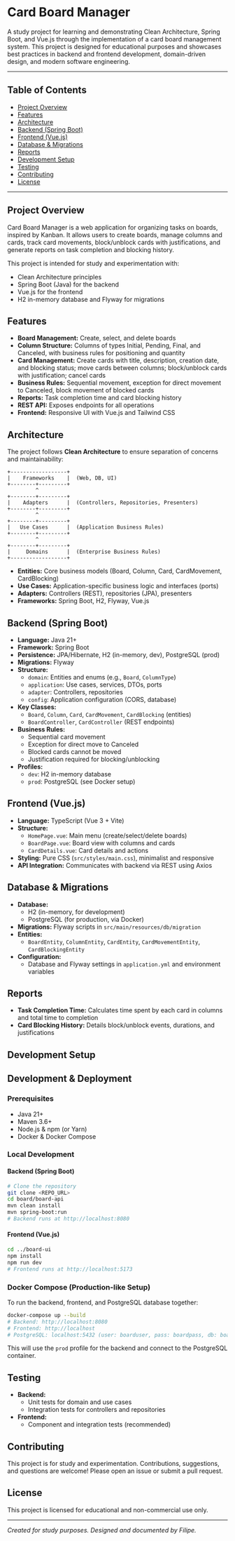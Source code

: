 # Card Board Manager

A study project for learning and demonstrating Clean Architecture, Spring Boot, and Vue.js through the implementation of a card board management system. This project is designed for educational purposes and showcases best practices in backend and frontend development, domain-driven design, and modern software engineering.

---

## Table of Contents
- [Project Overview](#project-overview)
- [Features](#features)
- [Architecture](#architecture)
- [Backend (Spring Boot)](#backend-spring-boot)
- [Frontend (Vue.js)](#frontend-vuejs)
- [Database & Migrations](#database--migrations)
- [Reports](#reports)
- [Development Setup](#development-setup)
- [Testing](#testing)
- [Contributing](#contributing)
- [License](#license)

---

## Project Overview

Card Board Manager is a web application for organizing tasks on boards, inspired by Kanban. It allows users to create boards, manage columns and cards, track card movements, block/unblock cards with justifications, and generate reports on task completion and blocking history.

This project is intended for study and experimentation with:
- Clean Architecture principles
- Spring Boot (Java) for the backend
- Vue.js for the frontend
- H2 in-memory database and Flyway for migrations

## Features
- **Board Management:** Create, select, and delete boards
- **Column Structure:** Columns of types Initial, Pending, Final, and Canceled, with business rules for positioning and quantity
- **Card Management:** Create cards with title, description, creation date, and blocking status; move cards between columns; block/unblock cards with justification; cancel cards
- **Business Rules:** Sequential movement, exception for direct movement to Canceled, block movement of blocked cards
- **Reports:** Task completion time and card blocking history
- **REST API:** Exposes endpoints for all operations
- **Frontend:** Responsive UI with Vue.js and Tailwind CSS

## Architecture

The project follows **Clean Architecture** to ensure separation of concerns and maintainability:

```
+------------------+
|    Frameworks    |  (Web, DB, UI)
+--------+---------+
         ^
+--------+---------+
|    Adapters      |  (Controllers, Repositories, Presenters)
+--------+---------+
         ^
+--------+---------+
|   Use Cases      |  (Application Business Rules)
+--------+---------+
         ^
+--------+---------+
|     Domains      |  (Enterprise Business Rules)
+------------------+
```

- **Entities:** Core business models (Board, Column, Card, CardMovement, CardBlocking)
- **Use Cases:** Application-specific business logic and interfaces (ports)
- **Adapters:** Controllers (REST), repositories (JPA), presenters
- **Frameworks:** Spring Boot, H2, Flyway, Vue.js

## Backend (Spring Boot)
- **Language:** Java 21+
- **Framework:** Spring Boot
- **Persistence:** JPA/Hibernate, H2 (in-memory, dev), PostgreSQL (prod)
- **Migrations:** Flyway
- **Structure:**
  - `domain`: Entities and enums (e.g., `Board`, `ColumnType`)
  - `application`: Use cases, services, DTOs, ports
  - `adapter`: Controllers, repositories
  - `config`: Application configuration (CORS, database)
- **Key Classes:**
  - `Board`, `Column`, `Card`, `CardMovement`, `CardBlocking` (entities)
  - `BoardController`, `CardController` (REST endpoints)
- **Business Rules:**
  - Sequential card movement
  - Exception for direct move to Canceled
  - Blocked cards cannot be moved
  - Justification required for blocking/unblocking
- **Profiles:**
  - `dev`: H2 in-memory database
  - `prod`: PostgreSQL (see Docker setup)

## Frontend (Vue.js)
- **Language:** TypeScript (Vue 3 + Vite)
- **Structure:**
  - `HomePage.vue`: Main menu (create/select/delete boards)
  - `BoardPage.vue`: Board view with columns and cards
  - `CardDetails.vue`: Card details and actions
- **Styling:** Pure CSS (`src/styles/main.css`), minimalist and responsive
- **API Integration:** Communicates with backend via REST using Axios

## Database & Migrations
- **Database:**
  - H2 (in-memory, for development)
  - PostgreSQL (for production, via Docker)
- **Migrations:** Flyway scripts in `src/main/resources/db/migration`
- **Entities:**
  - `BoardEntity`, `ColumnEntity`, `CardEntity`, `CardMovementEntity`, `CardBlockingEntity`
- **Configuration:**
  - Database and Flyway settings in `application.yml` and environment variables

## Reports
- **Task Completion Time:** Calculates time spent by each card in columns and total time to completion
- **Card Blocking History:** Details block/unblock events, durations, and justifications

## Development Setup

## Development & Deployment

### Prerequisites
- Java 21+
- Maven 3.6+
- Node.js & npm (or Yarn)
- Docker & Docker Compose

### Local Development

#### Backend (Spring Boot)
```bash
# Clone the repository
git clone <REPO_URL>
cd board/board-api
mvn clean install
mvn spring-boot:run
# Backend runs at http://localhost:8080
```

#### Frontend (Vue.js)
```bash
cd ../board-ui
npm install
npm run dev
# Frontend runs at http://localhost:5173
```

### Docker Compose (Production-like Setup)

To run the backend, frontend, and PostgreSQL database together:

```bash
docker-compose up --build
# Backend: http://localhost:8080
# Frontend: http://localhost
# PostgreSQL: localhost:5432 (user: boarduser, pass: boardpass, db: board)
```

This will use the `prod` profile for the backend and connect to the PostgreSQL container.

## Testing
- **Backend:**
  - Unit tests for domain and use cases
  - Integration tests for controllers and repositories
- **Frontend:**
  - Component and integration tests (recommended)

## Contributing
This project is for study and experimentation. Contributions, suggestions, and questions are welcome! Please open an issue or submit a pull request.

## License
This project is licensed for educational and non-commercial use only.

---

*Created for study purposes. Designed and documented by Filipe.*
